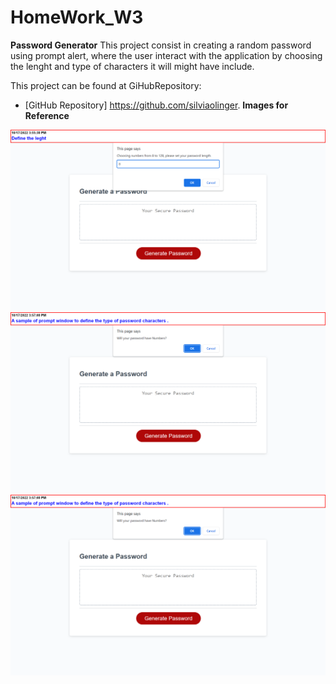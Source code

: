 # HomeWork_W3
**Password Generator**
This project consist in creating a random password using prompt alert, where the user interact with the application by choosing the lenght and type of characters it will might have include.

This project can be found at GiHubRepository:

* [GitHub Repository] https://github.com/silviaolinger.
**Images for Reference**

![](/Assets/leght.png)
![](/Assets/prompt.png)
![](/Assets/prompt.png)

